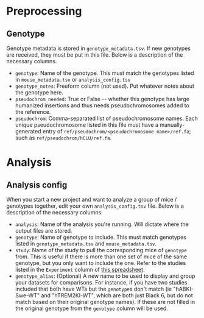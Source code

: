 # Preprocessing


## Genotype

Genotype metadata is stored in `genotype_metadata.tsv`. If new genotypes are received, they must be put in this file. Below is a description of the necessary columns.
* `genotype`: Name of the genotype. This must match the genotypes listed in `mouse_metadata.tsv` or `analysis_config.tsv`
* `genotype_notes`: Freeform column (not used). Put whatever notes about the genotype here.
* `pseudochrom_needed`: True or False -- whether this genotype has large humanized insertions and thus needs pseudochromosomes added to the reference.
* `pseudochrom`: Comma-separated list of pseudochromosome names. Each unique pseudochromosome listed in this file must have a manually-generated entry of `ref/pseudochrom/<pseudochromosome name>/ref.fa`; such as `ref/pseudochrom/hCLU/ref.fa`.

# Analysis

## Analysis config

When you start a new project and want to analyze a group of mice / genotypes together, edit your own `analysis_config.tsv` file. Below is a description of the necessary columns:
* `analysis`: Name of the analysis you're running. Will dictate where the output files are stored.
*  `genotype`: Name of genotype to include. This must match genotypes listed in `genotype_metadata.tsv` and `mouse_metadata.tsv`.
* `study`: Name of the study to pull the corresponding mice of `genotype` from. This is useful if there is more than one set of mice of the same genotype, but you only want to include the one. Refer to the studies listed in the `Experiment` column of [this spreadsheet](https://docs.google.com/spreadsheets/d/1jR0lWpx3t42vlJfhsdu5OAZRJ4DnRhWUdAJNXhMZzmU/edit?usp=sharing).
* `genotype_alias`: (Optional) A new name to be used to display and group your datasets for comparisons. For instance, if you have two studies included that both have WTs but the `genotype`s don't match (ie "hABKI-Swe-WT" and "hTREM2KI-WT", which are both just Black 6, but do not match based on their original genotype names). If these are not filled in the original genotype from the `genotype` column will be used.
